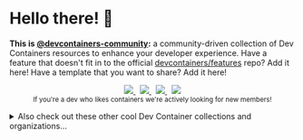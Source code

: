 # Hello there! 👋

**This is [@devcontainers-community]:** a community-driven collection of Dev
Containers resources to enhance your developer experience. Have a feature that
doesn't fit in to the official [devcontainers/features] repo? Add it here! Have
a template that you want to share? Add it here!

<p align=center>
  <a href="https://github.com/devcontainers-community/features/discussions/new?category=ideas">
    <img src="https://img.shields.io/static/v1?style=for-the-badge&message=%F0%9F%A7%B0+Add+a+feature&color=CB3837&label=">
  </a>
  &nbsp;
  <a href="https://github.com/devcontainers-community/templates/discussions/new?category=ideas">
    <img src="https://img.shields.io/static/v1?style=for-the-badge&message=%F0%9F%93%8B+Add+a+template&color=0ABF53&label=">
  </a>
  &nbsp;
  <a href="https://github.com/devcontainers-community/images/discussions/new?category=ideas">
    <img src="https://img.shields.io/static/v1?style=for-the-badge&message=%F0%9F%90%B3+Add+an+image&color=2496ED&label=">
  </a>
  &nbsp;
  <a href="https://github.com/orgs/devcontainers-community/discussions/new?category=general">
    <img src="https://img.shields.io/static/v1?style=for-the-badge&message=%F0%9F%A4%9D+Join+the+org&color=222222&label=">
  </a>
  <br>
  <sub>If you're a dev who likes containers we're actively looking for new members!</sub>
</p>

<details><summary>Also check out these other cool Dev Container collections and organizations...</summary>

- [containers.dev/features](https://containers.dev/features)
- [devcontainers/features](https://github.com/devcontainers/features)
- [devcontainers/images](https://github.com/devcontainers/images)
- [rocker-org/devcontainer-features](https://github.com/rocker-org/devcontainer-features)
- [devcontainers-contrib/features](https://github.com/devcontainers-contrib/features)
- [dev-wasm/dev-wasm-feature](https://github.com/dev-wasm/dev-wasm-feature)

</details>

[@devcontainers-community]: https://github.com/devcontainers-coommunity
[devcontainers/features]: https://github.com/devcontainers/features
